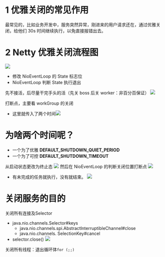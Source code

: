#  1 优雅关闭的常见作用

最常见的，比如业务开发中，服务突然异常，刚进来的用户请求还在，通过优雅关闭，给他们 30s 时间继续执行，以免直接报错出去。
# 2 Netty 优雅关闭流程图

![](https://img-blog.csdnimg.cn/20201224142834412.png?x-oss-process=image/watermark,type_ZmFuZ3poZW5naGVpdGk,shadow_10,text_aHR0cHM6Ly9ibG9nLmNzZG4ubmV0L3FxXzMzNTg5NTEw,size_1,color_FFFFFF,t_70)

- 修改 NioEventLoop 的 State 标志位
- NioEventLoop 判断 State 执行退出

 先不接活，后尽量干完手头的活（先关 boss 后关 worker：非百分百保证）
![](https://img-blog.csdnimg.cn/20201224143009104.png?x-oss-process=image/watermark,type_ZmFuZ3poZW5naGVpdGk,shadow_10,text_aHR0cHM6Ly9ibG9nLmNzZG4ubmV0L3FxXzMzNTg5NTEw,size_1,color_FFFFFF,t_70)

打断点，主要看 workGroup 的关闭
- 这里就传入了两个时间![](https://img-blog.csdnimg.cn/20201224144059120.png?x-oss-process=image/watermark,type_ZmFuZ3poZW5naGVpdGk,shadow_10,text_aHR0cHM6Ly9ibG9nLmNzZG4ubmV0L3FxXzMzNTg5NTEw,size_16,color_FFFFFF,t_70)

# 为啥两个时间呢？
- 一个为了优雅
**DEFAULT_SHUTDOWN_QUIET_PERIOD**
- 一个为了可控
**DEFAULT_SHUTDOWN_TIMEOUT**


从启动状态更改为终止态
![](https://img-blog.csdnimg.cn/20201224144902149.png?x-oss-process=image/watermark,type_ZmFuZ3poZW5naGVpdGk,shadow_10,text_aHR0cHM6Ly9ibG9nLmNzZG4ubmV0L3FxXzMzNTg5NTEw,size_1,color_FFFFFF,t_70)
然后在 NioEventLoop 的判断关闭位置打断点
![](https://img-blog.csdnimg.cn/20201224145956947.png?x-oss-process=image/watermark,type_ZmFuZ3poZW5naGVpdGk,shadow_10,text_aHR0cHM6Ly9ibG9nLmNzZG4ubmV0L3FxXzMzNTg5NTEw,size_1,color_FFFFFF,t_70)
- 有未完成的任务就执行，没有就结束。
![](https://img-blog.csdnimg.cn/20201224152537877.png?x-oss-process=image/watermark,type_ZmFuZ3poZW5naGVpdGk,shadow_10,text_aHR0cHM6Ly9ibG9nLmNzZG4ubmV0L3FxXzMzNTg5NTEw,size_1,color_FFFFFF,t_70)
# 关闭服务的目的
关闭所有连接及Selector
- java.nio.channels.Selector#keys
	- java.nio.channels.spi.AbstractlnterruptibleChannel#close
	- java.nio.channels. SelectionKey#cancel
- selector.close()
![](https://img-blog.csdnimg.cn/20201224154403568.png?x-oss-process=image/watermark,type_ZmFuZ3poZW5naGVpdGk,shadow_10,text_aHR0cHM6Ly9ibG9nLmNzZG4ubmV0L3FxXzMzNTg5NTEw,size_1,color_FFFFFF,t_70)

关闭所有线程：退出循环体`for (;;)`
